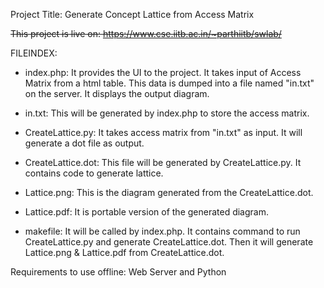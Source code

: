 Project Title:
Generate Concept Lattice from Access Matrix

~~This project is live on:
https://www.cse.iitb.ac.in/~parthiitb/swlab/~~

FILEINDEX:
- index.php: It provides the UI to the project. It takes input of Access Matrix from a html table. This data is dumped into a file named "in.txt" on the server. It displays the output diagram.

- in.txt: This will be generated by index.php to store the access matrix.

- CreateLattice.py: It takes access matrix from "in.txt" as input. It will generate a dot file as output.

- CreateLattice.dot: This file will be generated by CreateLattice.py. It contains code to generate lattice.

- Lattice.png: This is the diagram generated from the CreateLattice.dot.

- Lattice.pdf: It is portable version of the generated diagram.

- makefile: It will be called by index.php. It contains command to run CreateLattice.py and generate CreateLattice.dot. Then it will generate Lattice.png & Lattice.pdf from CreateLattice.dot.

Requirements to use offline: Web Server and Python
